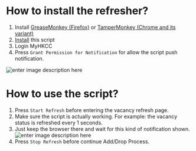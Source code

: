 # How to install the refresher?

1.  Install [GreaseMonkey (Firefox)](https://addons.mozilla.org/en-US/firefox/addon/greasemonkey/) or  [TamperMonkey (Chrome and its variant)](https://chrome.google.com/webstore/detail/tampermonkey/dhdgffkkebhmkfjojejmpbldmpobfkfo?hl=zh-HK)
2.  [Install](https://gitlab.com/ce1011/new-myhkcc-adddrop-refresher/-/raw/master/script.user.js) this script
3.  Login MyHKCC
4.  Press `Grant Permission for Notification` for allow the script push notification.


![enter image description here](https://i.imgur.com/r3IY6Ik.png)

# How to use the script?

 1. Press `Start Refresh`	 before entering the vacancy refresh page.
 2. Make sure the script is actually working. For example: the vacancy status is refreshed every 1 seconds. 
 3. Just keep the browser there and wait for this kind of notification shown. 
  ![enter image description
    here](https://i.imgur.com/fZAnV3j.png)
 4.   Press `Stop Refresh` before continue Add/Drop Process.

